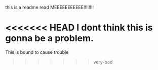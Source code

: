 this is a readme read MEEEEEEEEEEE!!!!!!!!

<<<<<<< HEAD
I dont think this is gonna be a problem.
=======
This is bound to cause trouble
>>>>>>> very-bad
